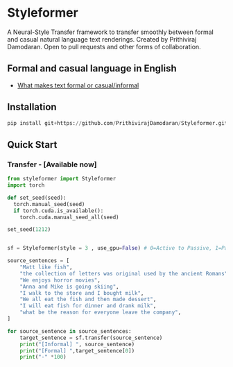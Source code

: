 # Styleformer
A Neural-Style Transfer framework to transfer smoothly between formal and casual natural language text renderings. Created by Prithiviraj Damodaran. Open to pull requests and other forms of collaboration.

## Formal and casual language in English
- [What makes text formal or casual/informal](https://www.niu.edu/writingtutorial/style/formal-and-informal-style.shtml)

## Installation
```python
pip install git+https://github.com/PrithivirajDamodaran/Styleformer.git
```
## Quick Start

### Transfer - [Available now]
```python
from styleformer import Styleformer
import torch

def set_seed(seed):
  torch.manual_seed(seed)
  if torch.cuda.is_available():
    torch.cuda.manual_seed_all(seed)

set_seed(1212)


sf = Styleformer(style = 3 , use_gpu=False) # 0=Active to Passive, 1=Passive to Active, 2=Formal to Informal, 3=Informal to Formal 

source_sentences = [
    "Matt like fish",
    "the collection of letters was original used by the ancient Romans",
    "We enjoys horror movies",
    "Anna and Mike is going skiing",
    "I walk to the store and I bought milk",
    "We all eat the fish and then made dessert",
    "I will eat fish for dinner and drank milk",
    "what be the reason for everyone leave the company",
]   

for source_sentence in source_sentences:
    target_sentence = sf.transfer(source_sentence)
    print("[Informal] ", source_sentence)
    print("[Formal] ",target_sentence[0])
    print("-" *100)
```

